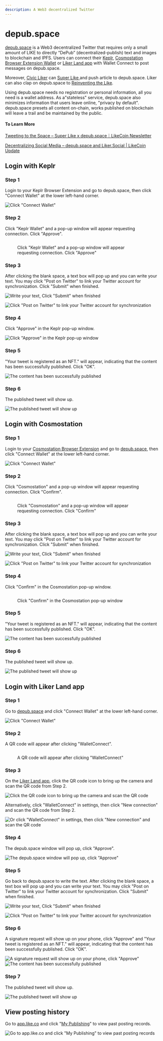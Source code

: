 ```yaml
---
description: A Web3 decentralized Twitter
---
```


# depub.space

[depub.space](https://depub.space/) is a Web3 decentralized Twitter that requires only a small amount of LIKE to directly “DePub” (decentralized-publish) text and images to blockchain and IPFS. Users can connect their [Keplr](../../general-guides/wallet/keplr/), [Cosmostation Browser Extension Wallet](../../general-guides/wallet/cosmostation/) or [Liker Land app](../liker-land/download.md) with Wallet Connect to post messages on depub.space.

Moreover, [Civic Liker](../civic-liker/) can [Super Like ](../liker-land/superlike.md)and push article to depub.space. Liker can also clap on depub.space to [Reinventing the Like](../liker-land/like.md).

Using depub.space needs no registration or personal information, all you need is a wallet address. As a"stateless" service, depub.space also minimizes information that users leave online, "privacy by default". depub.space presets all content on-chain, works published on blockchain will leave a trail and be maintained by the public.

#### To Learn More

[Tweeting to the Space – Super Like x depub.space｜LikeCoin Newsletter](https://blog.like.co/en/tweeting-to-the-space-super-like-x-depub-space%EF%BD%9Clikecoin-newsletter/)

[Decentralizing Social Media – depub.space and Liker.Social | LikeCoin Update](https://blog.like.co/en/decentralizing-social-media-depub-space-and-liker-social-likecoin-update/)

## Login with Keplr

### Step 1

Login to your Keplr Browser Extension and go to depub.space, then click "Connect Wallet" at the lower left-hand corner.

![Click "Connect Wallet"](<../../.gitbook/assets/depub.space 1.png>)

### Step 2

Click "Keplr Wallet" and a pop-up window will appear requesting connection. Click "Approve".

<figure><img src="../../.gitbook/assets/depub.space keplr 01.png" alt=""><figcaption><p>Click "Keplr Wallet" and a pop-up window will appear requesting connection. Click "Approve"</p></figcaption></figure>

### Step 3

After clicking the blank space, a text box will pop up and you can write your text. You may click "Post on Twitter" to link your Twitter account for synchronization. Click "Submit" when finished.

![Write your text, Click "Submit" when finished](<../../.gitbook/assets/depub.space 3.png>)

![Click "Post on Twitter" to link your Twitter account for synchronization](<../../.gitbook/assets/depub.space 4.png>)

### Step 4

Click "Approve" in the Keplr pop-up window.

![Click "Approve" in the Keplr pop-up window](<../../.gitbook/assets/depub.space 5.png>)

### Step 5

"Your tweet is registered as an NFT." will appear, indicating that the content has been successfully published. Click "OK".

![The content has been successfully published](<../../.gitbook/assets/depub.space 6.png>)

### Step 6

The published tweet will show up.

![The published tweet will show up](<../../.gitbook/assets/depub.space 7.png>)

## Login with Cosmostation

### Step 1

Login to your [Cosmostation Browser Extension](../../general-guides/wallet/cosmostation/) and go to [depub.space](https://depub.space/), then click "Connect Wallet" at the lower left-hand corner.

![Click "Connect Wallet"](<../../.gitbook/assets/depub.space 1.png>)

### Step 2

Click "Cosmostation" and a pop-up window will appear requesting connection. Click "Confirm".

<figure><img src="../../.gitbook/assets/depub.space cosmostation 01.png" alt=""><figcaption><p>Click "Cosmostation" and a pop-up window will appear requesting connection. Click "Confirm"</p></figcaption></figure>

### Step 3

After clicking the blank space, a text box will pop up and you can write your text. You may click "Post on Twitter" to link your Twitter account for synchronization. Click "Submit" when finished.

![Write your text, Click "Submit" when finished](<../../.gitbook/assets/depub.space 3.png>)

![Click "Post on Twitter" to link your Twitter account for synchronization](<../../.gitbook/assets/depub.space 4.png>)

### Step 4

Click "Confirm" in the Cosmostation pop-up window.

<figure><img src="../../.gitbook/assets/depub.space wallet connect 02.png" alt=""><figcaption><p>Click "Confirm" in the Cosmostation pop-up window</p></figcaption></figure>

### Step 5

"Your tweet is registered as an NFT." will appear, indicating that the content has been successfully published. Click "OK".

![The content has been successfully published](<../../.gitbook/assets/depub.space 6.png>)

### Step 6

The published tweet will show up.

![The published tweet will show up](<../../.gitbook/assets/depub.space 7.png>)

## Login with Liker Land app

### Step 1

Go to [depub.space](https://depub.space/) and click "Connect Wallet" at the lower left-hand corner.

![Click "Connect Wallet"](<../../.gitbook/assets/depub.space 1.png>)

### Step 2

A QR code will appear after clicking "WalletConnect".

<figure><img src="../../.gitbook/assets/depub.space wallet connect 01.png" alt=""><figcaption><p>A QR code will appear after clicking "WalletConnect"</p></figcaption></figure>

### Step 3

On the [Liker Land app](../liker-land/download.md), click the QR code icon to bring up the camera and scan the QR code from Step 2.

![Click the QR code icon to bring up the camera and scan the QR code](<../../.gitbook/assets/depub.SPACE 4-en.png>)

Alternatively, click "WalletConnect" in settings, then click "New connection" and scan the QR code from Step 2.

![Or click "WalletConnect" in settings, then click "New connection" and scan the QR code](<../../.gitbook/assets/depub.space wc 5-en.png>)

### Step 4

The depub.space window will pop up, click "Approve".

![The depub.space window will pop up, click "Approve"](<../../.gitbook/assets/depub.space wc 6-en.png>)

### Step 5

Go back to depub.space to write the text. After clicking the blank space, a text box will pop up and you can write your text. You may click "Post on Twitter" to link your Twitter account for synchronization. Click "Submit" when finished.

![Write your text, Click "Submit" when finished](<../../.gitbook/assets/depub.space wc 7.png>)

![Click "Post on Twitter" to link your Twitter account for synchronization](<../../.gitbook/assets/depub.space 4.png>)

### Step 6

A signature request will show up on your phone, click "Approve" and "Your tweet is registered as an NFT." will appear, indicating that the content has been successfully published. Click "OK".

![A signature request will show up on your phone, click "Approve"](<../../.gitbook/assets/depub.space wc 8-en.png>) ![The content has been successfully published](<../../.gitbook/assets/depub.space 6.png>)

### Step 7

The published tweet will show up.

![The published tweet will show up](<../../.gitbook/assets/depub.space wc 9.png>)

## View posting history

Go to [app.like.co](https://app.like.co/) and click "[My Publishing](https://app.like.co/works)" to view past posting records.

![Go to app.like.co and click "My Publishing" to view past posting records](<../../.gitbook/assets/depub.space wc 10.png>)
